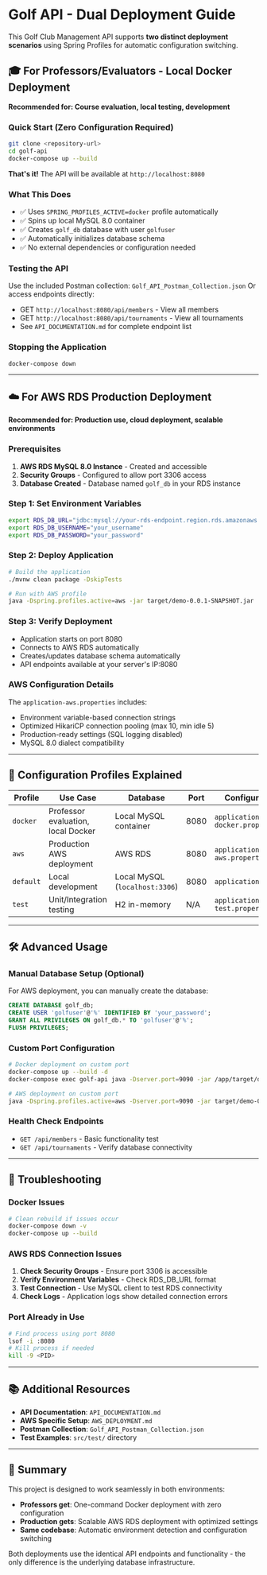 # Golf API - Dual Deployment Guide

This Golf Club Management API supports **two distinct deployment scenarios** using Spring Profiles for automatic configuration switching.

## 🎓 **For Professors/Evaluators - Local Docker Deployment**

**Recommended for: Course evaluation, local testing, development**

### Quick Start (Zero Configuration Required)
```bash
git clone <repository-url>
cd golf-api
docker-compose up --build
```

**That's it!** The API will be available at `http://localhost:8080`

### What This Does
- ✅ Uses `SPRING_PROFILES_ACTIVE=docker` profile automatically
- ✅ Spins up local MySQL 8.0 container
- ✅ Creates `golf_db` database with user `golfuser`
- ✅ Automatically initializes database schema
- ✅ No external dependencies or configuration needed

### Testing the API
Use the included Postman collection: `Golf_API_Postman_Collection.json`
Or access endpoints directly:
- GET `http://localhost:8080/api/members` - View all members
- GET `http://localhost:8080/api/tournaments` - View all tournaments
- See `API_DOCUMENTATION.md` for complete endpoint list

### Stopping the Application
```bash
docker-compose down
```

---

## ☁️ **For AWS RDS Production Deployment**

**Recommended for: Production use, cloud deployment, scalable environments**

### Prerequisites
1. **AWS RDS MySQL 8.0 Instance** - Created and accessible
2. **Security Groups** - Configured to allow port 3306 access
3. **Database Created** - Database named `golf_db` in your RDS instance

### Step 1: Set Environment Variables
```bash
export RDS_DB_URL="jdbc:mysql://your-rds-endpoint.region.rds.amazonaws.com:3306/golf_db"
export RDS_DB_USERNAME="your_username"
export RDS_DB_PASSWORD="your_password"
```

### Step 2: Deploy Application
```bash
# Build the application
./mvnw clean package -DskipTests

# Run with AWS profile
java -Dspring.profiles.active=aws -jar target/demo-0.0.1-SNAPSHOT.jar
```

### Step 3: Verify Deployment
- Application starts on port 8080
- Connects to AWS RDS automatically
- Creates/updates database schema automatically
- API endpoints available at your server's IP:8080

### AWS Configuration Details
The `application-aws.properties` includes:
- Environment variable-based connection strings
- Optimized HikariCP connection pooling (max 10, min idle 5)
- Production-ready settings (SQL logging disabled)
- MySQL 8.0 dialect compatibility

---

## 🔧 **Configuration Profiles Explained**

| Profile | Use Case | Database | Port | Configuration File |
|---------|----------|----------|------|-------------------|
| `docker` | Professor evaluation, local Docker | Local MySQL container | 8080 | `application-docker.properties` |
| `aws` | Production AWS deployment | AWS RDS | 8080 | `application-aws.properties` |
| `default` | Local development | Local MySQL (`localhost:3306`) | 8080 | `application.properties` |
| `test` | Unit/Integration testing | H2 in-memory | N/A | `application-test.properties` |

---

## 🛠 **Advanced Usage**

### Manual Database Setup (Optional)
For AWS deployment, you can manually create the database:
```sql
CREATE DATABASE golf_db;
CREATE USER 'golfuser'@'%' IDENTIFIED BY 'your_password';
GRANT ALL PRIVILEGES ON golf_db.* TO 'golfuser'@'%';
FLUSH PRIVILEGES;
```

### Custom Port Configuration
```bash
# Docker deployment on custom port
docker-compose up --build -d
docker-compose exec golf-api java -Dserver.port=9090 -jar /app/target/demo-0.0.1-SNAPSHOT.jar

# AWS deployment on custom port
java -Dspring.profiles.active=aws -Dserver.port=9090 -jar target/demo-0.0.1-SNAPSHOT.jar
```

### Health Check Endpoints
- `GET /api/members` - Basic functionality test
- `GET /api/tournaments` - Verify database connectivity

---

## 🚨 **Troubleshooting**

### Docker Issues
```bash
# Clean rebuild if issues occur
docker-compose down -v
docker-compose up --build
```

### AWS RDS Connection Issues
1. **Check Security Groups** - Ensure port 3306 is accessible
2. **Verify Environment Variables** - Check RDS_DB_URL format
3. **Test Connection** - Use MySQL client to test RDS connectivity
4. **Check Logs** - Application logs show detailed connection errors

### Port Already in Use
```bash
# Find process using port 8080
lsof -i :8080
# Kill process if needed
kill -9 <PID>
```

---

## 📚 **Additional Resources**

- **API Documentation**: `API_DOCUMENTATION.md`
- **AWS Specific Setup**: `AWS_DEPLOYMENT.md`
- **Postman Collection**: `Golf_API_Postman_Collection.json`
- **Test Examples**: `src/test/` directory

---

## 🎯 **Summary**

This project is designed to work seamlessly in both environments:

- **Professors get**: One-command Docker deployment with zero configuration
- **Production gets**: Scalable AWS RDS deployment with optimized settings
- **Same codebase**: Automatic environment detection and configuration switching

Both deployments use the identical API endpoints and functionality - the only difference is the underlying database infrastructure.
